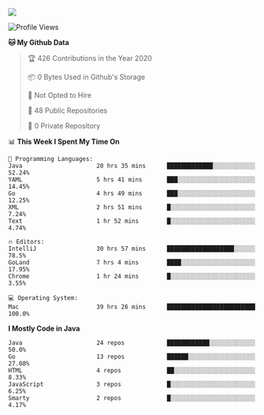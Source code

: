 
<a href="https://github.com/helloworlde">
  <img align="" src="https://github-readme-stats.vercel.app/api?username=helloworlde&show_icons=true&count_private=true" />
</a>

<!--START_SECTION:waka-->
![Profile Views](http://img.shields.io/badge/Profile%20Views-40-blue)

**🐱 My Github Data** 

> 🏆 426 Contributions in the Year 2020
 > 
> 📦 0 Bytes Used in Github's Storage 
 > 
> 🚫 Not Opted to Hire
 > 
> 📜 48 Public Repositories
 > 
> 🔑 0 Private Repository 
 > 
📊 **This Week I Spent My Time On** 

```text
💬 Programming Languages: 
Java                     20 hrs 35 mins      █████████████░░░░░░░░░░░░   52.24% 
YAML                     5 hrs 41 mins       ███░░░░░░░░░░░░░░░░░░░░░░   14.45% 
Go                       4 hrs 49 mins       ███░░░░░░░░░░░░░░░░░░░░░░   12.25% 
XML                      2 hrs 51 mins       █░░░░░░░░░░░░░░░░░░░░░░░░   7.24% 
Text                     1 hr 52 mins        █░░░░░░░░░░░░░░░░░░░░░░░░   4.74%

🔥 Editors: 
IntelliJ                 30 hrs 57 mins      ███████████████████░░░░░░   78.5% 
GoLand                   7 hrs 4 mins        ████░░░░░░░░░░░░░░░░░░░░░   17.95% 
Chrome                   1 hr 24 mins        █░░░░░░░░░░░░░░░░░░░░░░░░   3.55%

💻 Operating System: 
Mac                      39 hrs 26 mins      █████████████████████████   100.0%

```

**I Mostly Code in Java** 

```text
Java                     24 repos            ████████████░░░░░░░░░░░░░   50.0% 
Go                       13 repos            ██████░░░░░░░░░░░░░░░░░░░   27.08% 
HTML                     4 repos             ██░░░░░░░░░░░░░░░░░░░░░░░   8.33% 
JavaScript               3 repos             █░░░░░░░░░░░░░░░░░░░░░░░░   6.25% 
Smarty                   2 repos             █░░░░░░░░░░░░░░░░░░░░░░░░   4.17%

```



<!--END_SECTION:waka-->
